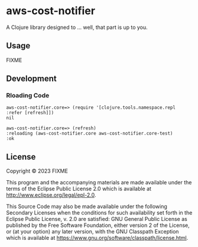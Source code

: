 # aws-cost-notifier

A Clojure library designed to ... well, that part is up to you.

## Usage

FIXME

## Development

### Rloading Code

```
aws-cost-notifier.core=> (require '[clojure.tools.namespace.repl :refer [refresh]])
nil

aws-cost-notifier.core=> (refresh)
:reloading (aws-cost-notifier.core aws-cost-notifier.core-test)
:ok
```

## License

Copyright © 2023 FIXME

This program and the accompanying materials are made available under the
terms of the Eclipse Public License 2.0 which is available at
http://www.eclipse.org/legal/epl-2.0.

This Source Code may also be made available under the following Secondary
Licenses when the conditions for such availability set forth in the Eclipse
Public License, v. 2.0 are satisfied: GNU General Public License as published by
the Free Software Foundation, either version 2 of the License, or (at your
option) any later version, with the GNU Classpath Exception which is available
at https://www.gnu.org/software/classpath/license.html.
